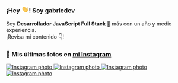<h3>¡Hey <img src="https://raw.githubusercontent.com/ABSphreak/ABSphreak/master/gifs/Hi.gif" width="20px" decondig="async">! Soy gabriedev</h3>

<p>Soy <strong>Desarrollador JavaScript Full Stack 🚀</strong> más con un año y medio experiencia.<br />¡Revisa mi contenido 👇!</p>

### 📸 Mis últimas fotos en [mi Instagram](https://instagram.com/gabrie.dev)


<a href='https://instagram.com/p/CtruQitPJU1' target='_blank'>
  <img width='20%' src='https://scontent-lcy1-1.cdninstagram.com/v/t51.2885-15/354557634_595647665883083_2498794285121939883_n.jpg?stp=dst-jpg_e15_fr_s1080x1080&_nc_ht=scontent-lcy1-1.cdninstagram.com&_nc_cat=111&_nc_ohc=bFZ2Y53wRUsAX9UZJjK&edm=APU89FABAAAA&ccb=7-5&oh=00_AfCmbqrKnFZHkveLyRegDwFwKxySIsywVzz3pC39zpCVfQ&oe=64A8F063&_nc_sid=bc0c2c' alt='Instagram photo' />
</a>
<a href='https://instagram.com/p/CtrtZEhvfjK' target='_blank'>
  <img width='20%' src='https://scontent-lcy1-1.cdninstagram.com/v/t51.2885-15/354566352_1280061536273536_3184760590463359796_n.jpg?stp=dst-jpg_e15&_nc_ht=scontent-lcy1-1.cdninstagram.com&_nc_cat=104&_nc_ohc=dKog8uqFj00AX_d7lxb&edm=APU89FABAAAA&ccb=7-5&oh=00_AfD4nHxCosyWr3_-0QTP8ZvJW8U7v30eKwVwVWJP-EObdg&oe=64AA4F9C&_nc_sid=bc0c2c' alt='Instagram photo' />
</a>
<a href='https://instagram.com/p/CtDUXiGIwfW' target='_blank'>
  <img width='20%' src='https://scontent-lcy1-1.cdninstagram.com/v/t51.2885-15/350888316_2281662725376540_4082540287140756007_n.jpg?stp=dst-jpg_e15&_nc_ht=scontent-lcy1-1.cdninstagram.com&_nc_cat=100&_nc_ohc=6xL0mO756yQAX_i35_W&edm=APU89FABAAAA&ccb=7-5&oh=00_AfCflMjZY2nVrEuF0LfZwjzSpxIpLC-tg5UJYbPJHzaflQ&oe=64A91598&_nc_sid=bc0c2c' alt='Instagram photo' />
</a>
<a href='https://instagram.com/p/CoTfm_INWyt' target='_blank'>
  <img width='20%' src='https://scontent-lcy1-1.cdninstagram.com/v/t51.2885-15/321050480_935030397667260_4356312353538439528_n.jpg?stp=dst-jpg_e15&_nc_ht=scontent-lcy1-1.cdninstagram.com&_nc_cat=100&_nc_ohc=KMngtdK2FpsAX-B_kWl&edm=APU89FABAAAA&ccb=7-5&oh=00_AfCimKipEAfbFzjMhsRvRqhtJlG7oyn3SdvR92bg0ZZRKA&oe=64A8D7D7&_nc_sid=bc0c2c' alt='Instagram photo' />
</a>

